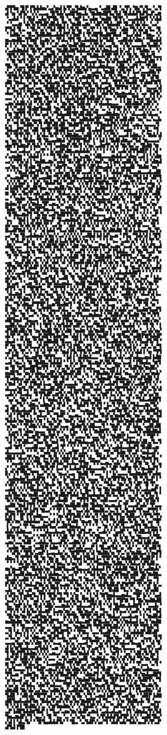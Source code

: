 ▟▜▜▅▝▊▛▐▜▟▟▅▞▃▞▅▟▐▞▛▃▜▟▆▞▄▃▄▝▃▟▊▟▊▝▃▜▚▝▇▞▚▜▃▝▃▜▟▝▅▝▟▜▞▝▞▞▃▃▄▝▉▜▟▞▄▟█▜▅▃▙▝▇▟▆▟█▜▄▜▟▝▉▟▟▟▜▟▜▃▛▃▆▝▃▟▟▝▐▝█▟▝▃▙▞▛▜▙▝▊▝▄▝▆▛▐▃▚▟▅▝▅▟▇▝▉▜▚▝▃▃▟▟▇▜▝▞▟▟▝▝▃▃▆▝▟▞▙▜▜▟▛▟▉▟▄▜▚▝▆▟▊▃▆▞▝▟▛▞▜▟▄▟▛▝▉▃▛▟▞▟▃▝▃▞▛▜▟▝▊▃▝▝▉▞▚▞▞▜▟▝█▜▝▞▙▜▄▝▚▞▛▝▐▝▊▜▅▞▝▟▆▝▜▞▟▞▄▜▃▝▊▝▐▟▇▞▃▝▉▃▜▟█▟▇▃▟▟▟▜▚▜▅▛▐▝▛▟█▜▙▟▇▜▙▟▝▜▃▞▟▟▝▜▅▃▝▞▅▃▅▟█▃▜▜▅▛▐▃▆▞▄▝▛▟▃▜▜▝▉▃▙▟▅▟▐▞▜▟▊▝▃▟▉▟▞▟▆▞▝▜▙▟▟▛▐▝▞▝▅▞▅▞▙▝▉▝▝▃▛▃▅▞▅▟▛▟▇▃▞▞▛▟▞▃▄▜▄▝▚▜▞▃▃▃▙▞▙▟▉▞▞▃▟▟▆▟▟▝█▞▛▃▛▜▄▝▇▟▉▟▇▜▟▟▃▞▛▟▞▟▆▟▃▟▐▞▃▛▐▝▜▟▆▞▃▝▞▝█▜▞▞▜▝▆▞▃▞▚▟▇▜▞▃▜▟▅▞▃▝▄▞▜▟▇▃▙▜▛▝▛▞▞▝▉▞▙▝█▟▅▜▃▃▝▝▇▝▆▜▝▟▛▝▄▟▜▝▟▟▜▟▜▃▚▜▟▞▙▃▄▞▆▃▜▞▟▜▄▟▟▜▝▃▙▃▛▟▇▝▝▜▙▝▊▃▃▜▟▟▐▟▜▃▜▛▐▃▙▃▟▞▙▞▄▜▟▟▃▟▆▟▄▃▝▟█▃▚▟▜▝▄▝▛▟▉▃▞▃▞▞▛▟▄▛▇▟▛▃▚▝▟▝▛▞▛▜▝▟█▞▛▝▃▟▄▝▆▟█▝▟▜▞▛▐▃▞▃▃▟▇▞▛▝▉▜▙▜▞▟▉▞▅▝▇▜▙▜▛▟▞▟▚▞▞▃▆▟▉▛▇▝▟▃▜▞▞▜▅▞▃▟▃▝█▝▚▛▇▟▇▝▆▟▃▝▄▜▄▜▃▜▟▃▅▞▜▃▆▃▜▞▄▟▄▜▃▝▄▟▃▝█▜▚▜▙▟▉▝▛▟▅▛▇▜▚▞▟▝▃▟▜▃▞▃▄▝█▟▉▟▚▜▃▛▇▟▅▞▅▜▃▜▟▃▅▜▄▜▛▛▇▝▟▟▚▝▚▃▃▞▟▟▄▞▜▟▝▞▜▟▆▞▙▝▛▜▟▜▟▞▃▜▜▝▄▞▛▛▐▝▟▟▜▞▅▃▅▃▟▃▚▝▃▞▜▟▜▞▃▃▝▞▝▞▝▞▚▟▅▝▇▝▞▛▐▝▟▃▙▜▟▟▜▟▉▟▛▞▄▃▝▞▜▜▚▃▜▜▃▞▄▞▟▝▞▃▅▞▟▟▉▞▟▝▚▜▞▟▛▝▚▝▆▞▙▞▜▟▊▟▞▝▛▟▄▟▄▃▃▝▝▟▉▟▇▟▚▟▛▞▚▟▝▞▚▟▟▝▉▟▆▜▅▟▊▝▆▞▜▟▊▜▝▝█▃▚▞▃▝▃▝▞▜▜▛▐▞▛▝▛▃▛▞▞▃▚▞▆▝▇▜▜▝▊▞▙▞▄▟▝▞▜▟▄▟▉▜▛▟▊▟█▞▜▃▃▟▇▟▅▞▞▞▝▟▃▃▟▞▟▃▄▝▚▞▞▜▚▞▆▞▄▃▄▝▄▜▄▝▅▜▃▝▅▞▚▟▇▟▅▜▛▝▅▟▛▟▚▟▊▟▇▝▅▞▚▃▚▃▙▞▃▝▜▝▜▟▇▞▚▜▝▜▛▟▊▟▉▝▇▟▇▜▚▟▞▝▜▜▅▟▟▜▞▞▟▟▝▃▅▃▚▃▃▃▜▜▟▃▟▜▚▟▝▟▉▝▇▜▛▝▉▟█▜▃▞▃▟▉▝▊▃▙▟▜▃▟▞▞▝▚▟▅▝▝▝▄▜▃▝▜▜▞▝▉▜▚▜▚▝▐▞▟▃▜▞▛▝▞▟▇▟▆▃▚▟█▝▞▟▝▞▞▜▞▃▃▟▐▟▆▃▚▝▇▟▞▟▄▝▅▞▅▝▉▟▅▝▉▝▇▃▄▟▇▟▝▟▜▜▛▜▙▛▐▝▐▟▐▝█▟▊▟▆▃▞▜▟▝▆▃▃▃▞▟▅▜▜▟▆▟▚▜▟▞▝▞▜▝▄▟▆▟▚▜▙▜▝▞▅▞▃▟▆▜▚▞▟▝▇▞▙▞▃▝█▟▇▝▆▝▚▃▞▃▟▃▞▝▃▞▛▝▐▞▄▟▛▟▇▃▅▟▟▟▞▝▞▝▐▝▝▟▝▃▟▞▟▜▜▟▉▛▐▝▟▝▞▃▅▟▆▝▝▟▟▟▐▝▝▝▜▝▉▟▆▝▐▃▚▃▆▞▝▟█▃▃▃▆▟▟▃▞▟▅▞▃▟▐▝▞▟▆▃▞▞▜▜▞▟▐▝▅▟▇▃▆▞▚▟▟▝▉▞▟▛▐▞▛▞▅▟▚▃▜▜▟▞▄▟▉▞▙▝▝▟▝▟▆▟▃▞▆▃▜▝▊▟▆▝▊▃▅▞▝▟▆▜▚▃▝▟▉▜▝▟▛▟▅▃▟▟▝▃▚▟▄▟▊▝▇▟▆▝▅▞▝▝▝▞▆▃▛▟▅▜▜▞▄▜▝▃▙▞▄▞▙▜▛▃▃▟▚▜▄▝▜▝▟▟▄▛▐▜▃▃▆▃▃▟▃▟▉▞▚▃▅▟▛▜▝▟▛▃▄▟▇▝▜▞▟▜▙▜▙▃▟▟▟▞▙▟▐▞▄▟▞▞▝▛▇▞▜▟▐▟▝▟▛▜▝▞▞▞▙▟▚▝▐▟▚▝▇▟▟▜▟▝▚▟▛▝▞▞▆▜▚▛▇▛▇▃▜▛▐▟▆▞▛▞▟▃▚▟▄▝▞▟▐▟█▜▚▟▚▟▊▜▅▞▄▃▆▟▉▞▆▞▅▟▝▞▟▞▅▟▇▟▐▝▆▞▃▟▃▝▝▃▅▝▅▛▐▟▆▝█▞▃▜▅▜▚▟▞▃▆▞▞▝▉▟▃▞▃▜▞▝▄▝▄▜▙▜▄▞▞▞▄▞▞▟▄▟▐▞▟▞▚▟█▃▝▝▅▟▅▝▆▃▙▜▙▟▟▃▜▞▄▝▉▟▛▞▜▝▛▞▙▃▙▃▞▟▉▞▙▝▐▝█▛▐▞▝▃▜▞▆▟▅▞▛▃▞▞▆▟▃▜▛▃▅▃▚▞▝▃▜▝▛▃▜▞▆▝▛▜▞▜▄▝▄▝▞▝▜▃▆▝▚▞▅▞▜▟▅▝▊▜▄▜▅▜▛▜▅▃▙▝▚▃▜▜▙▃▝▝▃▟▝▜▅▞▟▞▄▝▜▃▜▃▜▟▝▜▚▝▐▃▜▝▊▜▙▃▆▟▜▝▜▞▙▞▃▟▜▟█▜▜▞▛▃▜▜▛▟▃▃▃▝▐▝▛▞▝▞▄▟▝▝▞▞▝▃▛▝▚▃▝▝▇▟▐▝▅▜▚▜▙▃▛▝▉▃▅▟▆▟▚▝▅▜▚▟▃▟▆▛▇▝▞▟▐▞▜▞▃▜▞▞▅▟▟▞▃▃▜▞▟▞▙▜▛▞▛▝▃▞▙▝▝▟▟▝▊▟▜▞▞▟▝▞▞▝▟▜▝▞▜▞▟▜▛▃▃▝█▝█▃▟▛▇▟▝▟▝▞▝▟▐▟▟▝▜▃▞▟▊▞▜▟▃▃▜▃▃▜▞▟▇▟▇▝▊▟▐▃▙▃▄▜▃▜▚▃▞▝▆▝▉▃▟▟▅▟▞▞▅▞▞▃▞▞▞▞▞▞▃▟█▟▐▟▐▟▚▃▅▝▐▜▄▝▜▟▞▟▐▝█▜▚▝▛▟▃▛▐▞▄▝▝▃▛▟▊▟▐▃▙▜▟▜▞▞▆▝▞▃▝▝▐▝▚▃▝▃▟▞▄▜▝▟▐▝▛▝▚▟█▞▃▃▝▜▃▜▃▜▞▟▉▜▙▜▛▞▝▟▇▝▆▞▆▃▃▛▇▟▚▃▅▞▚▃▟▝▄▝▟▞▟▜▄▟▄▝▉▞▆▃▟▞▆▝█▟▃▝▟▝▜▝▝▜▞▃▟▜▝▞▞▛▐▝▃▛▐▜▟▟▃▝▟▝▇▞▜▃▟▝▅▝▊▝▛▝▅▟▚▝▃▃▝▟▞▃▙▟▚▞▟▟▉▝█▝▇▝█▟▉▟▇▝▟▟▜▜▜▃▞▝▇▃▛▃▅▃▄▝▅▃▛▟▊▞▙▝▞▟▝▟▟▝▟▝▟▜▄▟▊▟▉▞▆▜▜▞▟▞▅▝▆▝▚▞▟▜▄▞▛▝▐▞▞▛▇▞▜▞▛▟▟▛▐▞▙▜▟▃▚▃▞▝▞▟▐▃▛▝▐▜▝▃▞▞▟▞▝▝▆▝▆▃▛▞▟▞▄▟▟▞▛▞▃▃▆▜▙▃▆▝▟▞▝▝▉▝█▝▄▝▃▝▄▜▚▛▐▝▊▞▞▝▄▟▄▟▟▟▇▜▝▝▝▞▝▝▟▞▆▞▙▝▝▟▟▞▚▃▅▜▟▝▃▟▊▝▊▝▇▟▛▜▚▞▙▝▞▟▞▟▄▟▚▝▛▃▚▃▛▝▐▟▄▜▞▃▅▝▝▃▅▝▊▞▃▜▅▜▟▃▅▟▃▝▆▟█▝▇▟█▜▙▟▞▝▅▝▚▜▙▝▞▜▞▞▆▞▛▟▜▜▝▃▜▝▜▛▇▜▃▝▚▞▛▜▜▝▐▞▞▃▛▟▇▃▞▝▟▛▐▟▞▝▉▟▅▃▜▟▆▞▟▃▞▝▟▃▆▟▝▃▄▜▞▟▄▜▄▞▜▃▜▝▆▞▅▜▞▜▟▟▝▞▞▜▄▜▝▝▄▟▉▞▛▝▟▃▛▟▐▃▛▟▞▝▛▟▆▞▞▝▚▞▅▝▚▟▛▞▅▝▟▝▃▝█▜▅▞▟▜▟▟▅▞▃▝▉▜▝▟▄▃▅▝▟▃▟▃▝▜▞▟▆▃▛▜▜▛▐▃▅▜▙▟▆▜▝▝▊▞▆▞▜▟▝▃▜▃▄▝▝▃▆▃▚▝▛▝▉▝▅▝▊▝▇▞▃▝▟▜▄▝▅▜▜▜▄▃▛▟▃▝▃▝▛▟▅▞▃▟▐▞▟▃▛▞▟▟▞▃▞▜▄▟▆▜▄▟▜▞▞▜▃▝▇▝▃▞▚▝▅▃▜▞▃▝▟▟▊▃▜▜▃▃▆▟▅▟▝▞▜▟▉▟▚▞▙▟▇▝▇▝▚▜▜▟█▜▅▟▝▜▄▃▄▝▐▞▙▞▝▛▐▜▙▞▅▃▞▞▄▝▃▝▆▜▜▟▉▞▄▟▞▝▟▃▚▟▊▞▅▞▄▟▉▞▅▃▛▟▜▝▐▝█▜▝▞▆▜▟▟▚▟▛▃▜▃▞▜▙▟▞▃▞▃▙▜▄▟▟▝▞▝▜▝▊▝▐▟▜▟▊▟▉▞▆▝▅▞▆▟█▝█▞▞▟▇▝▅▟▆▝▟▞▆▟▉▃▜▝▝▝▄▟▞▟▅▝▃▞▟▞▅▞▟▞▛▝▚▞▛▝▄▃▛▟█▜▜▟▅▜▅▝▟▟▐▝▆▜▛▞▆▟▛▝▟▝▉▜▅▞▚▟▉▛▇▜▟▟▛▟▄▟▝▝▚▜▙▝▚▜▚▟▇▟█▝▉▃▃▝▛▟▞▝▝▜▞▝▃▜▃▟▉▟▅▝▊▞▞▜▄▟▜▞▜▝▛▝▇▝█▝▟▜▃▃▛▟▜▃▞▞▅▜▝▟▐▜▙▝▟▜▝▟▃▝▐▃▙▜▛▞▙▟▐▞▝▃▛▃▚▞▜▃▛▞▙▝▛▃▚▝▟▝▟▝▛▝▛▝▆▟▐▜▞▜▜▞▛▃▅▛▐▃▅▝▞▜▝▞▞▞▟▟▐▝▅▝▜▜▞▃▛▜▃▞▆▃▅▛▇▝█▜▜▃▃▝▐▟▐▝▟▟▇▟▃▃▝▝▉▟▃▞▟▞▃▟▚▟▄▃▅▟▐▟▇▃▟▝▅▃▚▝▇▝█▟▇▃▜▟▟▟▝▝▐▞▄▜▞▝▇▃▆▟▚▜▙▜▄▃▚▃▟▝▐▜▙▟▄▝▆▜▅▝▉▝▆▜▄▟█▜▅▜▜▝▝▞▛▃▜▞▞▃▟▜▚▟▃▝▚▃▚▃▅▜▚▝▃▜▟▛▇▞▆▟▉▞▅▟▉▜▄▝▅▞▛▟▅▃▚▟▛▞▅▜▙▟▛▟▊▝▄▝▐▜▙▟▆▞▛▟▟▝▅▃▝▟▞▞▄▞▅▟▞▜▚▟▅▃▞▃▛▃▜▞▛▜▞▜▛▝▊▟▝▞▚▃▚▝▝▃▜▟▅▟▛▝▇▟▅▃▜▜▚▟▜▟█▝▟▞▆▟▝▟▝▛▐▜▙▟▐▃▄▝█▟▛▃▃▃▙▝▚▟▅▞▃▞▛▃▟▟▜▝▜▟▛▞▃▟▆▜▜▝▞▝▟▃▃▞▆▜▃▜▚▞▚▟▃▟▊▟▜▞▝▜▜▃▄▜▄▞▚▟▟▝▃▟▄▜▛▜▜▟▞▞▝▟▛▃▜▞▟▃▟▞▞▜▃▟▃▝▊▜▜▟▛▃▆▜▞▞▜▞▛▝▊▝▚▃▚▞▆▛▐▃▚▜▃▝▟▝▃▜▚▞▄▞▆▝▄▞▄▝▇▞▝▃▅▝▐▝▅▟▄▜▚▜▙▝▟▝▅▃▙▝▇▟▝▝▐▃▙▟▃▝▊▝▝▜▟▃▟▟█▜▃▝▄▞▜▞▝▟▆▃▚▟▆▟▚▝▛▟▝▃▝▜▟▟▜▝▛▟▜▝▐▃▜▝▛▟▞▞▜▟▃▃▆▞▜▞▟▝▉▟▃▟▃▟▜▝▄▃▜▃▛▝▚▃▝▞▅▝▚▃▅▃▜▝▛▝▛▃▅▜▅▜▛▃▜▞▄▞▟▟▆▜▄▝▟▝▐▜▟▜▚▝▚▟▃▞▚▝▜▟▛▝▄▃▅▃▝▝▛▜▄▝▉▟▚▞▅▟▅▜▙▝▅▞▃▝▚▞▜▟▜▟▟▞▅▞▆▟▞▞▆▝▐▃▜▞▅▝▆▟▚▝▟▟▝▞▚▃▆▃▛▝▛▜▟▞▆▟▊▟▇▜▟▛▇▟▚▞▆▞▝▝▛▟▇▞▞▟▃▜▚▟▚▃▄▝█▟▆▜▞▟█▃▃▜▝▝▇▟▚▝▚▛▐▟▄▝▃▟▊▟▉▝▞▃▄▜▝▟▅▞▄▃▃▝▉▜▚▞▞▝▐▜▄▝▞▛▐▝▆▟▇▜▚▝▛▝▃▝▚▃▙▜▚▟█▟▇▟▃▜▜▞▝▞▜▃▆▜▞▜▅▜▛▞▃▞▆▝▛▃▄▃▜▞▃▃▜▟▝▝▇▟▉▛▐▃▃▝▚▝▝▜▛▝▝▟▝▞▛▟█▃▞▜▄▞▙▝▅▟▝▜▝▟▄▛▇▟▄▃▟▜▚▝▟▝▝▞▚▞▜▟▅▟▞▟▊▃▜▃▜▃▟▝▇▜▝▃▃▟▊▃▃▜▛▃▟▝▛▝▝▞▝▝▄▞▞▜▝▞▛▝▞▃▟▟▃▃▙▟▜▝▉▟▉▃▅▟▃▃▃▃▙▝▝▝▚▝▚▟▞▜▞▞▞▃▅▜▛▃▙▞▝▝█▃▝▜▚▞▜▟▆▝▛▃▛▝▅▟▃▟▚▟█▟▝▟▃▞▛▞▆▞▜▃▜▞▙▝▟▟▞▟▄▜▜▝▟▃▝▜▟▞▚▃▞▝▊▜▞▞▟▞▆▟▅▜▄▝▝▝▄▃▟▞▟▞▞▜▙▝▇▞▟▜▟▞▜▃▙▃▜▜▅▝▜▜▚▃▅▃▚▟▞▝▄▝▚▛▇▝▅▝▟▝▄▞▝▃▚▟█▜▄▝▝▝▉▜▞▛▐▃▞▛▐▃▙▟▜▜▟▃▃▃▆▞▝▟▛▝▆▛▇▝▛▞▅▃▙▟▜▝▊▞▚▜▝▜▙▞▛▜▃▞▚▞▄▝▅▃▞▃▄▝▇▟█▝▛▃▃▝▐▝▐▞▃▃▃▜▄▟▆▟▅▜▚▟▅▝▄▟▅▟▅▜▃▟▟▛▇▝▝▟▚▝▐▞▚▟▃▛▇▝▄▃▄▝▊▞▅▜▛▛▇▞▅▝▉▝▚▜▃▛▐▝▞▟▛▞▝▜▜▜▃▜▞▞▆▃▙▝▉▝▅▝▊▟▞▞▅▝▛▞▃▝▜▟▃▝▆▞▄▜▝▟▛▝█▝▛▃▃▟▟▝▞▞▞▜▙▟▄▞▜▝▃▝▐▞▞▜▞▞▚▝█▃▜▝▆▝▇▞▅▟█▃▅▜▃▜▞▃▟▃▅▛▐▃▙▜▙▞▅▞▅▟▊▃▛▟▜▝▊▟█▟▜▟▟▝▆▜▄▟▄▟▄▜▙▜▃▜▟▝▃▝▟▝▄▜▜▃▜▝▜▞▞▛▇▟▃▝▇▜▄▟▚▜▛▃▙▟▊▝▃▝▜▜▜▝▆▞▚▟▊▃▃▞▃▝▃▜▛▞▆▝▆▜▙▜▃▟▇▝▆▟▐▜▜▝▞▟▛▝▃▟▆▞▅▟█▟▊▟▇▝█▟▅▞▅▃▅▃▙▝▛▃▃▟▚▟▞▝▛▃▃▜▄▃▜▟▞▛▐▟▜▝▇▃▞▝▝▛▐▝▅▝▚▃▞▟▞▜▅▟▉▃▚▃▜▝▄▜▄▟▞▜▚▃▛▜▜▝▛▟▜▝▐▛▐▜▚▟▆▃▃▝▝▝▅▞▟▜▜▟▊▞▟▞▄▜▝▟▅▜▞▜▜▃▜▟▉▃▞▞▛▜▞▜▚▜▛▞▅▞▚▟▟▟▄▞▚▃▚▟▐▞▄▝▛▟▆▝▅▃▅▝▇▝▞▜▝▜▞▟█▃▜▞▙▝▆▝▄▞▜▛▐▝▄▃▞▝▛▝▆▃▄▟▆▜▄▞▃▟▉▜▅▟▄▝▞▝▝▝▃▝▆▝▞▟▚▜▃▃▅▜▜▝█▃▙▃▚▟▟▞▟▟▆▃▄▝▝▝▝▟▃▃▙▃▅▝▉▜▝▟▜▃▛▃▝▃▟▞▞▝▄▟▛▝▄▝▛▟█▃▙▜▜▝▐▛▇▝▄▝▆▃▞▝▞▜▚▜▝▝▞▟▊▝▛▝▊▞▄▝▚▜▙▃▝▃▝▛▐▞▅▝▅▝▇▃▃▞▞▜▙▃▅▞▃▃▜▟▊▝▃▟▟▃▜▃▃▟▜▞▃▟▇▞▟▝▝▃▛▝▟▞▝▟▚▝▆▜▞▞▜▟▐▟▊▟▅▝▄▟▅▝▇▃▆▝▄▟▊▛▐▟▆▝▝▞▄▟▚▟▞▃▃▛▐▝█▃▆▜▟▝▄▝▟▞▝▃▝▟▚▟▊▜▝▝▟▜▞▝█▜▞▃▅▛▐▃▄▃▙▞▄▝▇▜▛▜▚▞▟▝▇▟▇▞▅▝▛▃▚▞▆▟▇▃▞▞▅▟▜▟▅▃▜▝▛▜▜▝▉▝▆▝▆▞▄▝▉▞▚▜▙▟▐▜▙▟▐▃▜▜▛▞▜▞▆▟▉▟█▞▙▟▊▛▐▝▝▝▝▝▟▞▙▞▙▞▛▝▐▞▚▜▅▃▚▞▅▞▟▝▚▞▞▜▅▟▇▃▜▟▇▃▚▜▟▃▞▟▜▟▊▃▅▞▅▃▆▜▛▝█▟▟▞▅▞▜▟▇▜▄▃▆▜▄▃▃▞▟▟▄▟▐▜▝▟▟▟█▝▇▟▐▞▃▟▆▟▞▃▙▜▄▟▊▟▆▃▙▜▝▞▟▟▅▃▚▝▃▞▛▝▝▞▜▟▐▞▅▞▃▛▇▜▅▟▚▟█▝█▞▆▟▇▃▜▃▟▞▃▟▇▝▞▝▜▜▚▛▇▟▄▜▜▃▙▃▜▝▆▃▞▃▜▜▞▜▞▝▝▝▛▞▜▃▟▛▐▃▝▜▛▞▛▞▟▝▅▟▃▛▇▞▄▜▄▜▚▃▅▞▚▜▅▝▞▝▅▝▟▟▜▟▉▟▚▛▇▜▛▝▛▞▚▛▐▞▃▃▙▝▚▞▞▃▆▝▜▃▛▞▞▜▜▝▝▞▝▝▇▝▚▜▞▝▃▝▞▝▉▟█▝▜▃▚▝▅▃▝▟▚▟▉▞▟▜▃▜▚▟▅▜▃▜▜▝█▜▞▜▝▜▝▞▅▝▄▝▐▝▟▝▇▜▅▟▃▃▅▟▃▝▜▛▐▞▞▝▄▟▚▃▛▞▞▞▚▝▚▟▝▞▃▞▛▝█▜▃▞▙▜▃▜▜▟▊▞▄▝▞▛▐▝▜▛▇▝▜▝▇▞▅▟▇▟█▜▃▝▆▛▐▞▅▝▊▟▝▟█▞▃▃▆▟▞▞▚▟▃▃▟▜▚▜▝▝▟▝█▟▆▃▙▟▇▜▝▝▃▃▙▝▞▜▚▜▝▟▐▞▙▞▟▃▆▛▐▃▅▞▅▞▃▝█▞▅▃▛▃▝▜▃▝▐▜▚▃▞▞▄▟▚▝▞▜▝▜▟▝█▞▆▞▆▞▛▃▆▜▅▞▅▝▝▝▐▞▛▜▙▝█▜▛▞▜▟▜▝▇▟▃▞▃▃▟▃▅▝▐▝▆▟▉▟▅▟▇▟▆▝▆▞▆▟▜▟▛▟▛▜▄▞▝▟▞▟▄▃▆▛▐▛▇▃▙▞▞▜▞▞▆▟▄▟▐▃▜▝▅▟▇▃▃▜▝▝▉▃▃▞▞▜▄▝▝▟▄▟▝▜▃▝▆▟▇▟▜▝▜▜▟▜▜▟▉▞▞▝▞▝▛▝▜▜▟▞▜▃▜▝▟▃▚▜▝▞▃▜▚▞▚▟▜▟▛▜▞▝▝▛▇▃▝▃▃▜▃▟▛▃▚▝▐▃▚▟▟▟▛▟▉▟▛▃▜▃▚▞▝▟▝▟▆▃▅▝▉▟▜▃▙▝▃▟▞▝▄▟▄▝▅▃▝▜▙▞▆▃▝▟▊▞▞▝▚▃▄▝▊▜▃▃▄▜▄▞▅▞▞▟▆▝▛▞▚▃▄▝▜▞▄▝▃▃▟▝▛▜▚▞▟▜▝▟▚▟▃▞▙▃▄▜▝▝▟▝▊▟▐▞▆▜▄▟▃▃▆▜▟▟▝▃▅▝▞▟▝▟▞▞▅▝▛▃▅▜▚▝▐▜▅▃▜▃▃▃▝▜▃▞▛▞▃▟▜▝▉▟▜▜▟▟▆▞▞▞▞▃▅▃▞▝▉▜▙▞▆▟▟▝▊▝▅▝▃▝▆▜▝▝▄▞▝▟▊▞▙▜▄▜▟▞▚▛▐▟▊▞▛▟▅▝▞▃▃▝▃▜▞▃▅▞▄▟▊▝▅▟▇▟▃▝▇▞▞▟▚▜▟▝▜▞▆▞▙▟▆▝▛▃▄▜▛▟▃▜▃▝▐▃▄▟▆▟▝▜▚▜▛▃▞▃▅▜▄▜▝▝▝▞▝▞▅▝▝▝▛▃▃▝▃▜▝▞▅▜▃▃▃▜▜▝▜▟▛▃▅▃▛▞▛▟▞▟▆▞▙▞▚▝▜▝▉▟▛▝▚▝▉▃▅▜▅▞▄▟▅▃▃▜▜▃▅▝▚▟▆▜▄▝▊▃▜▞▟▜▙▟▜▟▛▝▝▟▆▟▜▝▄▜▙▞▅▃▙▜▄▝▊▞▆▟▄▟█▜▚▞▅▃▟▝▃▝█▝▝▜▚▝▞▟▄▃▛▜▝▞▆▟▅▛▇▟▆▜▄▝▉▛▐▟▐▞▞▃▜▟█▜▚▝▜▞▄▞▄▝▟▜▟▃▝▟▅▜▚▟▃▃▝▜▛▃▜▞▅▛▇▝▅▃▅▜▞▜▅▃▃▝▟▞▙▞▆▃▆▞▙▟▆▟█▝▇▞▟▞▃▞▅▃▚▟▇▞▙▞▃▟▉▟▞▜▞▛▐▞▞▞▙▞▄▟▄▛▐▝▐▜▃▟▇▞▝▟▜▟▉▝▝▟▊▟▞▜▛▜▚▟▝▃▜▝▅▞▄▜▙▝▞▜▝▃▅▟▐▟▛▝▛▃▅▜▅▝▝▟▉▛▐▟▇▟█▜▄▟▃▟▟▜▅▝█▟▄▜▚▟▚▜▚▞▙▞▆▟█▜▚▟▝▜▃▝▝▞▅▝█▟▇▃▙▝▊▝▄▃▜▝▞▟▐▝▉▟▇▞▞▃▝▞▆▜▅▟▆▞▞▝▞▜▟▟▛▞▝▟▃▝▚▟▜▃▞▞▙▝▝▃▃▞▜▟▃▛▐▟█▜▟▟▆▜▙▛▐▝▜▃▞▃▅▞▆▞▟▟▛▃▆▟▝▃▟▃▟▃▅▝▐▜▝▟▆▟▄▜▚▜▟▜▅▃▆▟▛▞▜▝▄▃▚▝▉▝▚▃▝▃▝▃▚▞▆▝▚▃▝▞▛▟▟▟▜▟▜▛▐▞▞▝▄▟▊▜▙▞▞▟▐▝▟▃▜▞▝▝▉▜▄▟▟▟▜▞▝▝█▃▝▃▜▟▛▞▄▞▜▝▟▟▚▟▞▜▟▞▄▃▛▞▛▃▛▟▜▟▐▜▉
